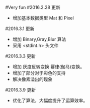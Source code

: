 #Very fun
#2016.2.28 更新
- 增加基本数据类型 Mat 和 Pixel

#2016.3.1 更新
- 增加 Binary,Gray,Blur 算法
- 采用 <stdint.h> 头文件

#2016.3.3 更新
- 增加 灰度反转变换 幂律(伽马)变换。
- 增加了部分对于彩色的支持
- 解决像素溢出的现象

#2016.3.9 更新
- 优化了算法，大幅度提升了运算效率。